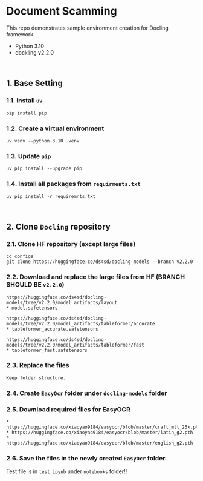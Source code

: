 # Document Scamming

This repo demonstrates sample environment creation for Docling framework. 
* Python 3.10
* dockling v2.2.0

<br>

## 1. Base Setting
### 1.1. Install `uv`
    pip install pip

### 1.2. Create a virtual environment
    uv venv --python 3.10 .venv

### 1.3. Update `pip`
    uv pip install --upgrade pip

### 1.4. Install all packages from `requirments.txt`
    uv pip install -r requiremnts.txt

<br>

## 2. Clone `Docling` repository
### 2.1. Clone HF repository (except large files)
    cd configs
    git clone https://huggingface.co/ds4sd/docling-models --branch v2.2.0

### 2.2. Download and replace the large files from HF (**BRANCH SHOULD BE `v2.2.0`**)
    https://huggingface.co/ds4sd/docling-models/tree/v2.2.0/model_artifacts/layout
    * model.safetensors

    https://huggingface.co/ds4sd/docling-models/tree/v2.2.0/model_artifacts/tableformer/accurate
    * tableformer_accurate.safetensors

    https://huggingface.co/ds4sd/docling-models/tree/v2.2.0/model_artifacts/tableformer/fast
    * tableformer_fast.safetensors

### 2.3. Replace the files
    Keep folder structure.

### 2.4. Create `EacyOcr` folder under `docling-models` folder

### 2.5. Download required files for EasyOCR
    * https://huggingface.co/xiaoyao9184/easyocr/blob/master/craft_mlt_25k.pth
    * https://huggingface.co/xiaoyao9184/easyocr/blob/master/latin_g2.pth
    * https://huggingface.co/xiaoyao9184/easyocr/blob/master/english_g2.pth

### 2.6. Save the files in the newly created `EasyOcr` folder.

Test file is in `test.ipynb` under `notebooks` folder!!




